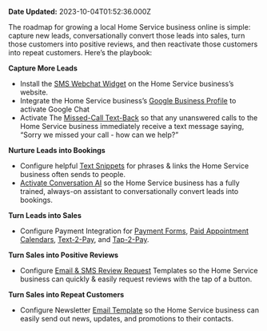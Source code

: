 **Date Updated:** 2023-10-04T01:52:36.000Z

The roadmap for growing a local Home Service business online is simple: capture new leads, conversationally convert those leads into sales, turn those customers into positive reviews, and then reactivate those customers into repeat customers. Here’s the playbook:

  
**Capture More Leads**

  
* Install the [SMS Webchat Widget](https://help.gohighlevel.com/support/solutions/articles/48000984860-highlevel-chat-widget-how-to-add-it-to-your-pages-in-minutes) on the Home Service business’s website.
* Integrate the Home Service business’s [Google Business Profile](https://help.gohighlevel.com/support/solutions/articles/48001222899-how-to-integrate-your-gmb-into-the-crm) to activate Google Chat
* Activate The [Missed-Call Text-Back](https://help.gohighlevel.com/support/solutions/articles/48001239140-where-and-how-to-configure-the-missed-call-text-back-feature) so that any unanswered calls to the Home Service business immediately receive a text message saying, “Sorry we missed your call - how can we help?”

  
**Nurture Leads into Bookings**

  
* Configure helpful [Text Snippets](https://help.gohighlevel.com/support/solutions/articles/155000000890-message-templates-snippets-) for phrases & links the Home Service business often sends to people.
* [Activate Conversation AI](https://help.gohighlevel.com/support/solutions/articles/155000000210-how-to-use-conversation-ai-in-your-appointment-bookings-) so the Home Service business has a fully trained, always-on assistant to conversationally convert leads into bookings.

  
**Turn Leads into Sales**

  
* Configure Payment Integration for [Payment Forms](https://help.gohighlevel.com/support/solutions/articles/155000000559-selling-products-on-order-forms-with-available-payment-providers-faqs), [Paid Appointment Calendars](https://help.gohighlevel.com/support/solutions/articles/155000000875-calendar-payments), [Text-2-Pay](https://help.gohighlevel.com/support/solutions/articles/48001202185-text-to-pay-links), and [Tap-2-Pay](https://help.gohighlevel.com/support/solutions/articles/155000000950-tap-to-pay).

  
**Turn Sales into Positive Reviews**

  
* Configure [Email & SMS Review Request](https://help.gohighlevel.com/a/solutions/articles/48001222668?portalId=48000045315) Templates so the Home Service business can quickly & easily request reviews with the tap of a button.

  
**Turn Sales into Repeat Customers**

  
* Configure Newsletter [Email Template](https://help.gohighlevel.com/support/solutions/articles/48001215255-email-templates-vs-email-campaigns) so the Home Service business can easily send out news, updates, and promotions to their contacts.